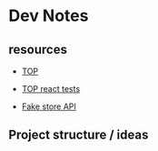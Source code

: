 # Dev Notes

## resources

- [TOP](https://www.theodinproject.com/lessons/react-new-shopping-cart)
- [TOP react tests](https://www.theodinproject.com/lessons/react-new-introduction-to-react-testing)

- [Fake store API](https://fakestoreapi.com/)

## Project structure / ideas
